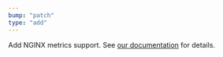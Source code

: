 ```yaml
---
bump: "patch"
type: "add"
---
```


Add NGINX metrics support. See [our documentation](https://docs.appsignal.com/metrics/nginx.html) for details.
